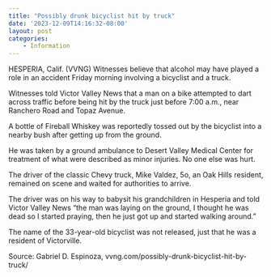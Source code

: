 ```yaml
---
title: "Possibly drunk bicyclist hit by truck"
date: '2023-12-09T14:16:32-08:00'
layout: post
categories:
    - Information
---
```


HESPERIA, Calif. (VVNG) Witnesses believe that alcohol may have played a role in an accident Friday morning involving a bicyclist and a truck.

Witnesses told Victor Valley News that a man on a bike attempted to dart across traffic before being hit by the truck just before 7:00 a.m., near Ranchero Road and Topaz Avenue.

A bottle of Fireball Whiskey was reportedly tossed out by the bicyclist into a nearby bush after getting up from the ground.

He was taken by a ground ambulance to Desert Valley Medical Center for treatment of what were described as minor injuries. No one else was hurt.

The driver of the classic Chevy truck, Mike Valdez, 5o, an Oak Hills resident, remained on scene and waited for authorities to arrive.

The driver was on his way to babysit his grandchildren in Hesperia and told Victor Valley News “the man was laying on the ground, I thought he was dead so I started praying, then he just got up and started walking around.”

The name of the 33-year-old bicyclist was not released, just that he was a resident of Victorville.

Source: Gabriel D. Espinoza, vvng.com/possibly-drunk-bicyclist-hit-by-truck/